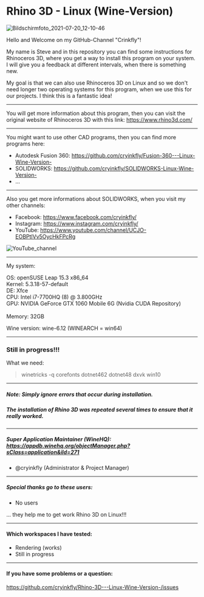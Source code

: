 # Rhino 3D - Linux (Wine-Version)

![Bildschirmfoto_2021-07-20_12-10-46](https://user-images.githubusercontent.com/79079633/126308697-fd16c728-138c-414a-9f2e-85225c4366c1.png)


Hello and Welcome on my GitHub-Channel "Crinkfly"!

My name is Steve and in this repository you can find some instructions for Rhinoceros 3D, where you get a way to install this program on your system.
I will give you a feedback at different intervals, when there is something new.

My goal is that we can also use Rhinoceros 3D on Linux and so we don't need longer two operating systems for this program, when we use this for our projects. I think this is a fantastic idea!

________________________________________________

You will get more information about this program, then you can visit the original website of Rhinoceros 3D with this link: https://www.rhino3d.com/
________________________________________________

You might want to use other CAD programs, then you can find more programs here:

  - Autodesk Fusion 360: https://github.com/cryinkfly/Fusion-360---Linux-Wine-Version-
  - SOLIDWORKS: https://github.com/cryinkfly/SOLIDWORKS-Linux-Wine-Version-
  - ...
________________________________________________

Also you get more informations about SOLIDWORKS, when you visit my other channels:

  - Facebook:  https://www.facebook.com/cryinkfly/
  - Instagram: https://www.instagram.com/cryinkfly/
  - YouTube:   https://www.youtube.com/channel/UCJO-EOBPtlVv5OycHkFPcRg


![YouTube_channel](https://user-images.githubusercontent.com/79079633/119709635-b9994e00-be5d-11eb-976a-fca87b572af1.png)

________________________________________________

My system:

OS: openSUSE Leap 15.3 x86_64<br/>
Kernel: 5.3.18-57-default<br/>
DE: Xfce<br/>
CPU: Intel i7-7700HQ (8) @ 3.800GHz<br/>
GPU: NVIDIA GeForce GTX 1060 Mobile 6G (Nvidia CUDA Repository)<br/><br/>
Memory: 32GB

Wine version: wine-6.12 (WINEARCH = win64)

________________________________________________

### Still in progress!!!

What we need: 

> winetricks -q corefonts dotnet462 dotnet48 dxvk win10

________________________________________________________________________________________________

##### Note: Simply ignore errors that occur during installation. 
#####       The installation of Rhino 3D was repeated several times to ensure that it really worked.

________________________________________________________________________________________________


##### Super Application Maintainer (WineHQ): https://appdb.winehq.org/objectManager.php?sClass=application&iId=271

- @cryinkfly (Administrator & Project Manager)

________________________________________________________________________________________________

#####        Special thanks go to these users:

- No users

... they help me to get work Rhino 3D on Linux!!!
________________________________________________________________________________________________

#### Which workspaces I have tested:

- Rendering (works)
- Still in progress
________________________________________________________________________________________________

#### If you have some problems or a question:

https://github.com/cryinkfly/Rhino-3D---Linux-Wine-Version-/issues
